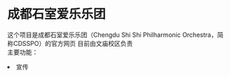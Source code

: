 # 成都石室爱乐乐团
这个项目是成都石室爱乐乐团（Chengdu Shi Shi Philharmonic Orchestra，简称CDSSPO）的官方网页
目前由文庙校区负责
<br>主要功能：
<li>宣传</li>
